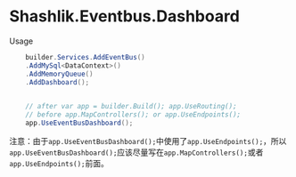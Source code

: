 # Shashlik.Eventbus.Dashboard

Usage

```c#
    builder.Services.AddEventBus()
    .AddMySql<DataContext>()
    .AddMemoryQueue()
    .AddDashboard();

    
    // after var app = builder.Build(); app.UseRouting();
    // before app.MapControllers(); or app.UseEndpoints();
    app.UseEventBusDashboard();
```

注意：由于`app.UseEventBusDashboard();`中使用了`app.UseEndpoints();`，所以`app.UseEventBusDashboard();`应该尽量写在`app.MapControllers();`或者`app.UseEndpoints();`前面。